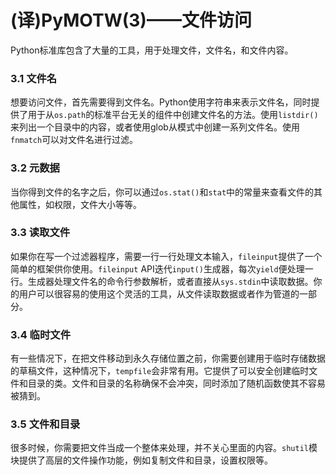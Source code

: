 (译)PyMOTW(3)——文件访问
===================


Python标准库包含了大量的工具，用于处理文件，文件名，和文件内容。


### 3.1 文件名

想要访问文件，首先需要得到文件名。Python使用字符串来表示文件名，同时提供了用于从```os.path```的标准平台无关的组件中创建文件名的方法。使用```listdir()```来列出一个目录中的内容，或者使用glob从模式中创建一系列文件名。使用```fnmatch```可以对文件名进行过滤。

### 3.2 元数据

当你得到文件的名字之后，你可以通过```os.stat()```和```stat```中的常量来查看文件的其他属性，如权限，文件大小等等。

### 3.3 读取文件

如果你在写一个过滤器程序，需要一行一行处理文本输入，```fileinput```提供了一个简单的框架供你使用。```fileinput``` API迭代```input()```生成器，每次```yield```便处理一行。生成器处理文件名的命令行参数解析，或者直接从```sys.stdin```中读取数据。你的用户可以很容易的使用这个灵活的工具，从文件读取数据或者作为管道的一部分。

### 3.4 临时文件

有一些情况下，在把文件移动到永久存储位置之前，你需要创建用于临时存储数据的草稿文件，这种情况下，```tempfile```会非常有用。它提供了可以安全创建临时文件和目录的类。文件和目录的名称确保不会冲突，同时添加了随机函数使其不容易被猜到。


### 3.5 文件和目录

很多时候，你需要把文件当成一个整体来处理，并不关心里面的内容。```shutil```模块提供了高层的文件操作功能，例如复制文件和目录，设置权限等。
